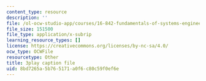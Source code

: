 ```yaml
---
content_type: resource
description: ''
file: /ol-ocw-studio-app/courses/16-842-fundamentals-of-systems-engineering-fall-2015/8bd7265a5b765171a0f6c80c59f0ef6e_sOkQ4HBmZXo.vtt
file_size: 151500
file_type: application/x-subrip
learning_resource_types: []
license: https://creativecommons.org/licenses/by-nc-sa/4.0/
ocw_type: OCWFile
resourcetype: Other
title: 3play caption file
uid: 8bd7265a-5b76-5171-a0f6-c80c59f0ef6e
---
```

